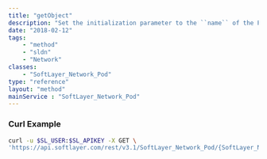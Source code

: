 ```yaml
---
title: "getObject"
description: "Set the initialization parameter to the ``name`` of the Pod to retrieve. "
date: "2018-02-12"
tags:
    - "method"
    - "sldn"
    - "Network"
classes:
    - "SoftLayer_Network_Pod"
type: "reference"
layout: "method"
mainService : "SoftLayer_Network_Pod"
---
```


### Curl Example
```bash
curl -u $SL_USER:$SL_APIKEY -X GET \
'https://api.softlayer.com/rest/v3.1/SoftLayer_Network_Pod/{SoftLayer_Network_PodID}/getObject'
```
